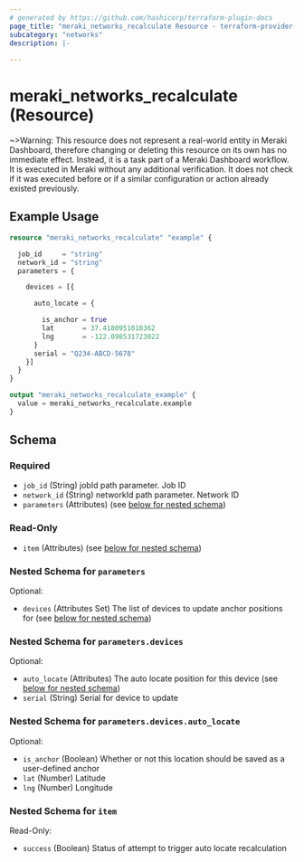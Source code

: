 ```yaml
---
# generated by https://github.com/hashicorp/terraform-plugin-docs
page_title: "meraki_networks_recalculate Resource - terraform-provider-meraki"
subcategory: "networks"
description: |-
  
---
```


# meraki_networks_recalculate (Resource)



~>Warning: This resource does not represent a real-world entity in Meraki Dashboard, therefore changing or deleting this resource on its own has no immediate effect. Instead, it is a task part of a Meraki Dashboard workflow. It is executed in Meraki without any additional verification. It does not check if it was executed before or if a similar configuration or action 
already existed previously.


## Example Usage

```terraform
resource "meraki_networks_recalculate" "example" {

  job_id     = "string"
  network_id = "string"
  parameters = {

    devices = [{

      auto_locate = {

        is_anchor = true
        lat       = 37.4180951010362
        lng       = -122.098531723022
      }
      serial = "Q234-ABCD-5678"
    }]
  }
}

output "meraki_networks_recalculate_example" {
  value = meraki_networks_recalculate.example
}
```

<!-- schema generated by tfplugindocs -->
## Schema

### Required

- `job_id` (String) jobId path parameter. Job ID
- `network_id` (String) networkId path parameter. Network ID
- `parameters` (Attributes) (see [below for nested schema](#nestedatt--parameters))

### Read-Only

- `item` (Attributes) (see [below for nested schema](#nestedatt--item))

<a id="nestedatt--parameters"></a>
### Nested Schema for `parameters`

Optional:

- `devices` (Attributes Set) The list of devices to update anchor positions for (see [below for nested schema](#nestedatt--parameters--devices))

<a id="nestedatt--parameters--devices"></a>
### Nested Schema for `parameters.devices`

Optional:

- `auto_locate` (Attributes) The auto locate position for this device (see [below for nested schema](#nestedatt--parameters--devices--auto_locate))
- `serial` (String) Serial for device to update

<a id="nestedatt--parameters--devices--auto_locate"></a>
### Nested Schema for `parameters.devices.auto_locate`

Optional:

- `is_anchor` (Boolean) Whether or not this location should be saved as a user-defined anchor
- `lat` (Number) Latitude
- `lng` (Number) Longitude




<a id="nestedatt--item"></a>
### Nested Schema for `item`

Read-Only:

- `success` (Boolean) Status of attempt to trigger auto locate recalculation
